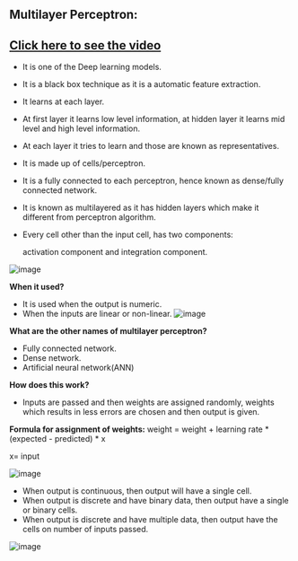 ## Multilayer Perceptron:
## [Click here to see the video](https://drive.google.com/file/d/1uBnmNTgW1yLnUyTgX30vcwwpNGjdcxYY/view?usp=sharing)

- It is one of the Deep learning models.
- It is a black box technique as it is a automatic feature extraction.
- It learns at each layer.
- At first layer it learns low level information, at hidden layer it learns mid level and high level information.
- At each layer it tries to learn and those are known as representatives.
- It is made up of cells/perceptron.
- It is a fully connected to each perceptron, hence known as dense/fully connected network.
- It is known as multilayered as it has hidden layers which make it different from perceptron algorithm.
- Every cell other than the input cell, has two components:
     
     activation component and integration component.

![image](https://user-images.githubusercontent.com/79050917/139528478-4c9678ce-a6d3-4257-b936-faae526719a4.png)

**When it used?**
- It is used when the output is numeric.
- When the inputs are linear or non-linear.
![image](https://user-images.githubusercontent.com/79050917/139549860-8d4a28dc-c502-4646-85a0-ff56122db71e.png)

**What are the other names of multilayer perceptron?**
- Fully connected network.
- Dense network.
- Artificial neural network(ANN)

**How does this work?**
- Inputs are passed and then weights are assigned randomly, weights which results in less errors are chosen and then output is given.

**Formula for assignment of weights:**
weight = weight + learning rate * (expected - predicted) * x

x= input

![image](https://user-images.githubusercontent.com/79050917/139528544-cac7b5a5-fc88-4c6d-8e42-8c06cde313b5.png)

- When output is continuous, then output will have a single cell.
- When output is discrete and have binary data, then output have a single or binary cells.
- When output is discrete and have multiple data, then output have the cells on number of inputs passed.

![image](https://user-images.githubusercontent.com/79050917/139528560-04b5f585-292c-4190-a558-56cfdd6265eb.png)
